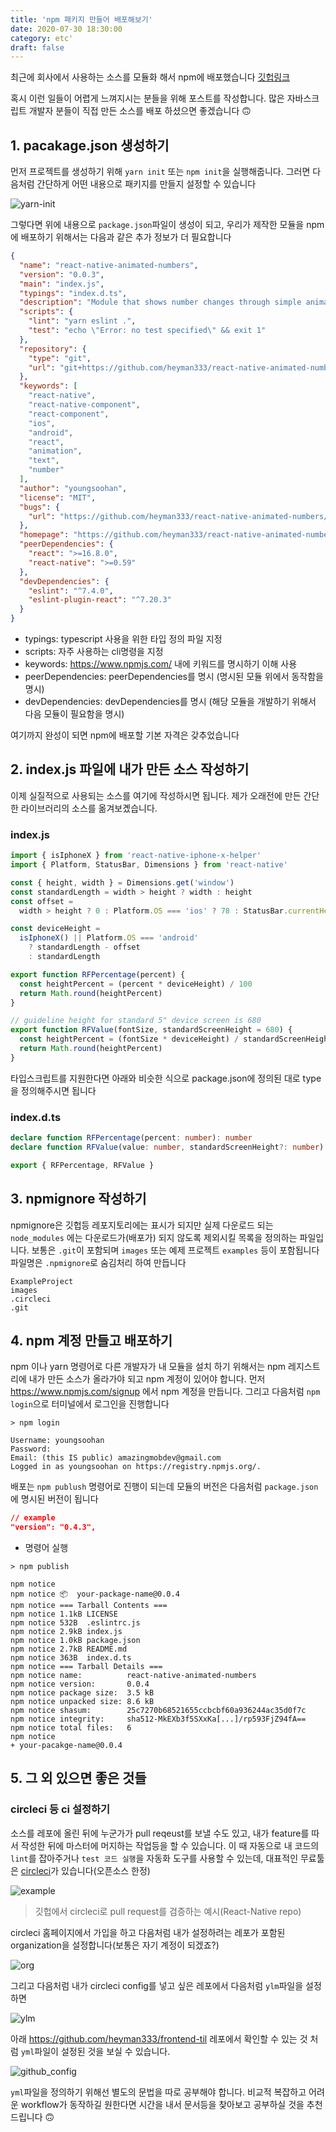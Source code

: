 ```yaml
---
title: 'npm 패키지 만들어 배포해보기'
date: 2020-07-30 18:30:00
category: etc'
draft: false
---
```


최근에 회사에서 사용하는 소스를 모듈화 해서 npm에 배포했습니다
[깃헙링크](https://github.com/heyman333/react-native-animated-numbers)

혹시 이런 일들이 어렵게 느껴지시는 분들을 위해 포스트를 작성합니다. 많은 자바스크립트 개발자 분들이 직접 만든 소스를 배포 하셨으면 좋겠습니다 🙃

## 1. pacakage.json 생성하기

먼저 프로젝트를 생성하기 위해 `yarn init` 또는 `npm init`을 실행해줍니다. 그러면 다음처럼 간단하게 어떤 내용으로 패키지를 만들지 설정할 수 있습니다

![yarn-init](images/yarn_init.png)

그렇다면 위에 내용으로 `package.json`파일이 생성이 되고, 우리가 제작한 모듈을 npm에 배포하기 위해서는 다음과 같은 추가 정보가 더 필요합니다

```json
{
  "name": "react-native-animated-numbers",
  "version": "0.0.3",
  "main": "index.js",
  "typings": "index.d.ts",
  "description": "Module that shows number changes through simple animation",
  "scripts": {
    "lint": "yarn eslint .",
    "test": "echo \"Error: no test specified\" && exit 1"
  },
  "repository": {
    "type": "git",
    "url": "git+https://github.com/heyman333/react-native-animated-numbers"
  },
  "keywords": [
    "react-native",
    "react-native-component",
    "react-component",
    "ios",
    "android",
    "react",
    "animation",
    "text",
    "number"
  ],
  "author": "youngsoohan",
  "license": "MIT",
  "bugs": {
    "url": "https://github.com/heyman333/react-native-animated-numbers/issues"
  },
  "homepage": "https://github.com/heyman333/react-native-animated-numbers/blob/master/README.md",
  "peerDependencies": {
    "react": ">=16.8.0",
    "react-native": ">=0.59"
  },
  "devDependencies": {
    "eslint": "^7.4.0",
    "eslint-plugin-react": "^7.20.3"
  }
}
```

- typings: typescript 사용을 위한 타입 정의 파일 지정
- scripts: 자주 사용하는 cli명령을 지정
- keywords: https://www.npmjs.com/ 내에 키워드를 명시하기 이해 사용
- peerDependencies: peerDependencies를 명시 (명시된 모듈 위에서 동작함을 명시)
- devDependencies: devDependencies를 명시 (해당 모듈을 개발하기 위해서 다음 모듈이 필요함을 명시)

여기까지 완성이 되면 npm에 배포할 기본 자격은 갖추었습니다

## 2. index.js 파일에 내가 만든 소스 작성하기

이제 실질적으로 사용되는 소스를 여기에 작성하시면 됩니다. 제가 오래전에 만든 간단한 라이브러리의 소스를 옮겨보곘습니다.

### index.js

```js
import { isIphoneX } from 'react-native-iphone-x-helper'
import { Platform, StatusBar, Dimensions } from 'react-native'

const { height, width } = Dimensions.get('window')
const standardLength = width > height ? width : height
const offset =
  width > height ? 0 : Platform.OS === 'ios' ? 78 : StatusBar.currentHeight // iPhone X style SafeAreaView size in portrait

const deviceHeight =
  isIphoneX() || Platform.OS === 'android'
    ? standardLength - offset
    : standardLength

export function RFPercentage(percent) {
  const heightPercent = (percent * deviceHeight) / 100
  return Math.round(heightPercent)
}

// guideline height for standard 5" device screen is 680
export function RFValue(fontSize, standardScreenHeight = 680) {
  const heightPercent = (fontSize * deviceHeight) / standardScreenHeight
  return Math.round(heightPercent)
}
```

타입스크립트를 지원한다면 아래와 비슷한 식으로 package.json에 정의된 대로 type을 정의해주시면 됩니다

### index.d.ts

```ts
declare function RFPercentage(percent: number): number
declare function RFValue(value: number, standardScreenHeight?: number): number

export { RFPercentage, RFValue }
```

## 3. npmignore 작성하기

npmignore은 깃헙등 레포지토리에는 표시가 되지만 실제 다운로드 되는 `node_modules` 에는 다운로드가(배포가) 되지 않도록 제외시킬 목록을 정의하는 파일입니다.
보통은 `.git`이 포함되며 `images` 또는 예제 프로젝트 `examples` 등이 포함됩니다 파일명은 `.npmignore`로 숨김처리 하여 만듭니다

```
ExampleProject
images
.circleci
.git
```

## 4. npm 계정 만들고 배포하기

npm 이나 yarn 명령어로 다른 개발자가 내 모듈을 설치 하기 위해서는 npm 레지스트리에 내가 만든 소스가 올라가야 되고 npm 계정이 있어야 합니다.
먼저 https://www.npmjs.com/signup 에서 npm 계정을 만듭니다. 그리고 다음처럼 `npm login`으로 터미널에서 로그인을 진행합니다

```shell
> npm login

Username: youngsoohan
Password:
Email: (this IS public) amazingmobdev@gmail.com
Logged in as youngsoohan on https://registry.npmjs.org/.
```

배포는 `npm publush` 명령어로 진행이 되는데 모듈의 버전은 다음처럼 `package.json`에 명시된 버전이 됩니다

```json
// example
"version": "0.4.3",
```

- 명령어 실행

```shell
> npm publish

npm notice
npm notice 📦  your-package-name@0.0.4
npm notice === Tarball Contents ===
npm notice 1.1kB LICENSE
npm notice 532B  .eslintrc.js
npm notice 2.9kB index.js
npm notice 1.0kB package.json
npm notice 2.7kB README.md
npm notice 363B  index.d.ts
npm notice === Tarball Details ===
npm notice name:          react-native-animated-numbers
npm notice version:       0.0.4
npm notice package size:  3.5 kB
npm notice unpacked size: 8.6 kB
npm notice shasum:        25c7270b68521655ccbcbf60a936244ac35d0f7c
npm notice integrity:     sha512-MkEXb3f5SXxKa[...]/rp593FjZ94fA==
npm notice total files:   6
npm notice
+ your-pacakge-name@0.0.4
```

## 5. 그 외 있으면 좋은 것들

### circleci 등 ci 설정하기

소스를 레포에 올린 뒤에 누군가가 pull reqeust를 보낼 수도 있고, 내가 feature를 따서 작성한 뒤에 마스터에 머지하는 작업등을 할 수 있습니다.
이 때 자동으로 내 코드의 `lint`를 잡아주거나 `test 코드 실행`을 자동화 도구를 사용할 수 있는데, 대표적인 무료툴은 [circleci](https://circleci.com/)가 있습니다(오픈소스 한정)

![example](images/circleci.png)

> 깃헙에서 circleci로 pull request를 검증하는 예시(React-Native repo)

circleci 홈페이지에서 가입을 하고 다음처럼 내가 설정하려는 레포가 포함된 organization을 설정합니다(보통은 자기 계정이 되겠죠?)

![org](images/org.png)

그리고 다음처럼 내가 circleci config를 넣고 싶은 레포에서 다음처럼 `ylm`파일을 설정하면

![ylm](images/ylm.png)

아래 https://github.com/heyman333/frontend-til 레포에서 확인할 수 있는 것 처럼 `yml`파일이 설정된 것을 보실 수 있습니다.

![github_config](images/github_config.png)

`yml`파일을 정의하기 위해선 별도의 문법을 따로 공부해야 합니다. 비교적 복잡하고 어려운 workflow가 동작하길 원한다면 시간을 내서 문서등을 찾아보고 공부하실 것을 추천 드립니다 🙃

